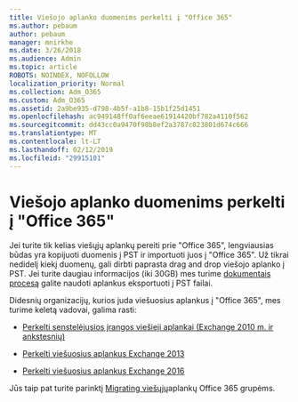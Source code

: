 ```yaml
---
title: Viešojo aplanko duomenims perkelti į "Office 365"
ms.author: pebaum
author: pebaum
manager: mnirkhe
ms.date: 3/26/2018
ms.audience: Admin
ms.topic: article
ROBOTS: NOINDEX, NOFOLLOW
localization_priority: Normal
ms.collection: Adm_O365
ms.custom: Adm_O365
ms.assetid: 2a9be935-d798-4b5f-a1b8-15b1f25d1451
ms.openlocfilehash: ac949148ff0af6eeae61914420bf782a4110f562
ms.sourcegitcommit: dd43cc0a9470f98b8ef2a3787c823801d674c666
ms.translationtype: MT
ms.contentlocale: lt-LT
ms.lasthandoff: 02/12/2019
ms.locfileid: "29915101"
---
```

# <a name="migrate-public-folder-data-to-office-365"></a>Viešojo aplanko duomenims perkelti į "Office 365"

Jei turite tik kelias viešųjų aplankų pereiti prie "Office 365", lengviausias būdas yra kopijuoti duomenis į PST ir importuoti juos į "Office 365". Už tikrai nedidelį kiekį duomenų, gali dirbti paprasta drag and drop viešojo aplanko į PST. Jei turite daugiau informacijos (iki 30GB) mes turime [dokumentais procesą](https://technet.microsoft.com/library/dn874017%28v=exchg.150%29.aspx#PSTMigrate) galite naudoti aplankus eksportuoti į PST failai. 
  
Didesnių organizacijų, kurios juda viešuosius aplankus į "Office 365", mes turime keletą vadovai, galima rasti:
  
- [Perkelti senstelėjusios įrangos viešieji aplankai (Exchange 2010 m. ir ankstesnių)](https://technet.microsoft.com/library/dn874017%28v=exchg.150%29.aspx)
    
- [Perkelti viešuosius aplankus Exchange 2013](https://technet.microsoft.com/library/mt798260%28v=exchg.150%29.aspx)
    
- [Perkelti viešuosius aplankus Exchange 2016](https://technet.microsoft.com/library/mt798260%28v=exchg.160%29.aspx)
    
Jūs taip pat turite parinktį [Migrating viešųjų](https://technet.microsoft.com/library/mt843872%28v=exchg.150%29.aspx)aplankų Office 365 grupėms.
  

